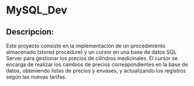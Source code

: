 # MySQL_Dev

## Descripcion:
Este proyecto consiste en la implementación de un procedimiento almacenado (stored procedure) y un cursor en una base de datos SQL Server para gestionar los precios de cilindros medicinales. El cursor se encarga de realizar los cambios de precios correspondientes en la base de datos, obteniendo listas de precios y envases, y actualizando los registros según las nuevas tarifas.
